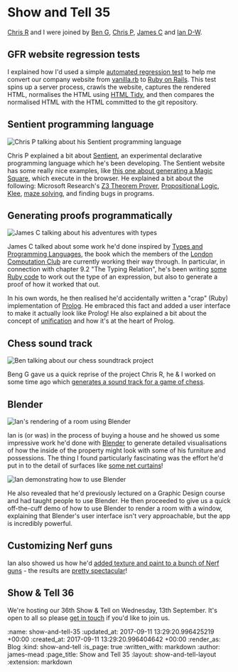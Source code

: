 Show and Tell 35
================

[Chris R][] and I were joined by [Ben G][], [Chris P][], [James C][] and [Ian D-W][].

[Chris R]: /chris-roos
[Ben G]: https://twitter.com/beng
[Chris P]: https://twitter.com/cpatuzzo
[James C]: http://jcoglan.com/
[Ian D-W]: http://idw.xyz


## GFR website regression tests

I explained how I'd used a simple [automated regression test][] to help me convert our company website from [vanilla.rb][] to [Ruby on Rails][]. This test spins up a server process, crawls the website, captures the rendered HTML, normalises the HTML using [HTML Tidy][], and then compares the normalised HTML with the HTML committed to the git repository.

[automated regression test]: https://github.com/freerange/site/blob/b8b17dd9650871b437d615f29f6d82f35438c271/spec/regression/spider_spec.rb
[vanilla.rb]: http://interblah.net/introducing-vanilla-rb
[Ruby on Rails]: http://rubyonrails.org/
[HTML Tidy]: http://www.html-tidy.org/


## Sentient programming language

![Chris P talking about his Sentient programming language](/images/blog/2017-08-09-show-and-tell-35-chrisp-sentient-language.jpg)

Chris P explained a bit about [Sentient][], an experimental declarative programming language which he's been developing. The Sentient website has some really nice examples, like [this one about generating a Magic Square][sentient-magic-square], which execute in the browser. He explained a bit about the following: Microsoft Research's [Z3 Theorem Prover][], [Propositional Logic][], [Klee][], [maze solving][], and finding bugs in programs.

[Sentient]: http://sentient-lang.org/
[sentient-magic-square]: http://sentient-lang.org/examples/magic-square
[Z3 Theorem Prover]: https://github.com/Z3Prover/z3
[Propositional Logic]: https://en.wikipedia.org/wiki/Propositional_calculus
[KLEE]: https://klee.github.io/
[maze solving]: https://feliam.wordpress.com/2010/10/07/the-symbolic-maze/


## Generating proofs programmatically

![James C talking about his adventures with types ](/images/blog/2017-08-09-show-and-tell-35-jamesc-tapl.jpg)

James C talked about some work he'd done inspired by [Types and Programming Languages][], the book which the members of the [London Computation Club][] are currently working their way through. In particular, in connection with chapter 9.2 "The Typing Relation", he's been writing [some Ruby code][infer-repo] to work out the type of an expression, but also to generate a proof of how it worked that out.

In his own words, he then realised he'd accidentally written a "crap" (Ruby) implementation of [Prolog][]. He embraced this fact and added a user interface to make it actually look like Prolog! He also explained a bit about the concept of [unification][] and how it's at the heart of Prolog.

[Types and Programming Languages]: https://www.cis.upenn.edu/~bcpierce/tapl/
[London Computation Club]: http://london.computation.club/
[infer-repo]: https://github.com/jcoglan/infer
[Prolog]: http://www.swi-prolog.org/
[unification]: https://en.wikipedia.org/wiki/Unification_(computer_science)

## Chess sound track

![Ben talking about our chess soundtrack project](/images/blog/2017-08-09-show-and-tell-35-ben-chess-soundtrack.jpg)

Beng G gave us a quick reprise of the project Chris R, he & I worked on some time ago which [generates a sound track for a game of chess][chess-soundtrack].

[chess-soundtrack]: https://techbelly.github.io/game-soundtrack/webaudio/


## Blender

![Ian's rendering of a room using Blender](/images/blog/2017-08-09-show-and-tell-35-blender-room.png)

Ian is (or was) in the process of buying a house and he showed us some impressive work he'd done with [Blender][] to generate detailed visualisations of how the inside of the property might look with some of his furniture and possessions. The thing I found particularly fascinating was the effort he'd put in to the detail of surfaces like [some net curtains][]!

![Ian demonstrating how to use Blender](/images/blog/2017-08-09-show-and-tell-35-ian-blender-demo.jpg)

He also revealed that he'd previously lectured on a Graphic Design course and had taught people to use Blender. He then proceeded to give us a quick off-the-cuff demo of how to use Blender to render a room with a window, explaining that Blender's user interface isn't very approachable, but the app is incredibly powerful.

[Blender]: https://www.blender.org/
[some net curtains]: http://idw.xyz/material-net-curtain/


## Customizing Nerf guns

Ian also showed us how he'd [added texture and paint to a bunch of Nerf guns][custom-nerf-guns] - the results are [pretty spectacular][finished-nerf-gun]!

[custom-nerf-guns]: http://idw.xyz/custom-nerf-guns/
[finished-nerf-gun]: https://www.flickr.com/photos/ianwright/33568363550/


## Show & Tell 36

We're hosting our 36th Show & Tell on Wednesday, 13th September. It's open to all so please [get in touch][contact] if you'd like to join us.

[contact]: /contact

:name: show-and-tell-35
:updated_at: 2017-09-11 13:29:20.996425219 +00:00
:created_at: 2017-09-11 13:29:20.996404642 +00:00
:render_as: Blog
:kind: show-and-tell
:is_page: true
:written_with: markdown
:author: james-mead
:page_title: Show and Tell 35
:layout: show-and-tell-layout
:extension: markdown
